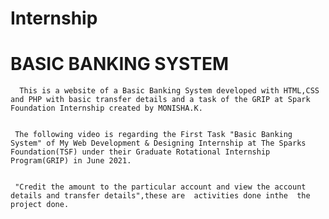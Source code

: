 # Internship
# BASIC BANKING SYSTEM
      This is a website of a Basic Banking System developed with HTML,CSS and PHP with basic transfer details and a task of the GRIP at Spark Foundation Internship created by MONISHA.K.
      
      
     The following video is regarding the First Task "Basic Banking System" of My Web Development & Designing Internship at The Sparks Foundation(TSF) under their Graduate Rotational Internship Program(GRIP) in June 2021.
     
     
     "Credit the amount to the particular account and view the account details and transfer details",these are  activities done inthe  the project done.
